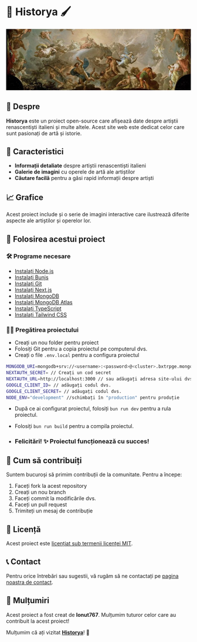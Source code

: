 # 🎨 Historya 🖌️

![Historya banner](/mdmedia/banner.jpg)

## 📜 Despre

**Historya** este un proiect open-source care afișează date despre artiștii renascentiști italieni și multe altele. Acest site web este dedicat celor care sunt pasionați de artă și istorie.

## 🌟 Caracteristici

- **Informații detaliate** despre artiștii renascentiști italieni
- **Galerie de imagini** cu operele de artă ale artiștilor
- **Căutare facilă** pentru a găsi rapid informații despre artiști

## 📈 Grafice

Acest proiect include și o serie de imagini interactive care ilustrează diferite aspecte ale artiștilor și operelor lor.

## 📝 Folosirea acestui proiect

### 🛠️ Programe necesare

- [Instalați Node.js](https://nodejs.org/en/download/)
- [Instalați Bunjs](https://bun.sh/)
- [Instalați Git](https://git-scm.com/)
- [Instalați Next.js](https://nextjs.org/docs/getting-started)
- [Instalați MongoDB](https://www.mongodb.com/)
- [Instalați MongoDB Atlas](https://www.mongodb.com/cloud/atlas)
- [Instalați TypeScript](https://www.typescriptlang.org/docs/home.html)
- [Instalați Tailwind CSS](https://tailwindcss.com/)

### 👨‍💻 Pregătirea proiectului

- Creați un nou folder pentru proiect
- Folosiți Git pentru a copia proiectul pe computerul dvs.
- Creați o file `.env.local` pentru a configura proiectul

```bash
MONGODB_URI=mongodb+srv://<username>:<password>@<cluster>.bxtrpge.mongodb.net/<database>?retryWrites=true&w=majority
NEXTAUTH_SECRET= // Creați un cod secret
NEXTAUTH_URL=http://localhost:3000 // sau adăugați adresa site-ului dvs.
GOOGLE_CLIENT_ID= // adăugați codul dvs.
GOOGLE_CLIENT_SECRET= // adăugați codul dvs.
NODE_ENV="development" //schimbați în "production" pentru produție
```

- După ce ai configurat proiectul, folosiți `bun run dev` pentru a rula proiectul.
- Folosiți `bun run build` pentru a compila proiectul.

- ### Felicitări! ✨ Proiectul funcționează cu succes!

## 🚀 Cum să contribuiți

Suntem bucuroși să primim contribuții de la comunitate. Pentru a începe:

1. Faceți fork la acest repository
2. Creați un nou branch
3. Faceți commit la modificările dvs.
4. Faceți un pull request
5. Trimiteți un mesaj de contribuție

## 📄 Licență

Acest proiect este [licențiat sub termenii licenței MIT](/LICENSE).

## 📞 Contact

Pentru orice întrebări sau sugestii, vă rugăm să ne contactați pe [pagina noastra de contact](https://historya.vercel.app/contact).

## 🙏 Mulțumiri

Acest proiect a fost creat de **Ionut767**. Mulțumim tuturor celor care au contribuit la acest proiect!

Mulțumim că ați vizitat **[Historya](https://historya.vercel.app)**! 🎉
